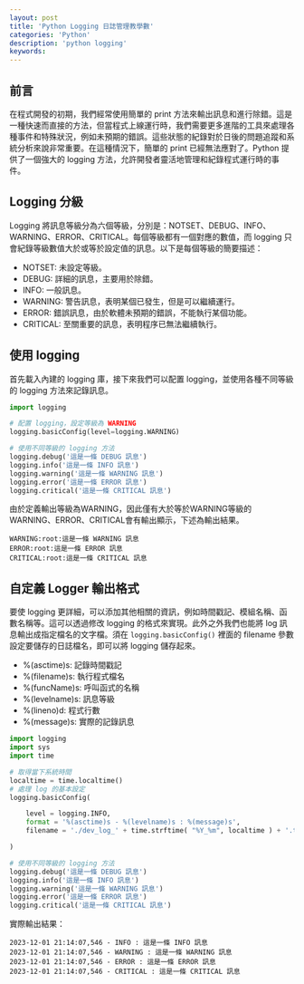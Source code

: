 ```yaml
---
layout: post
title: 'Python Logging 日誌管理教學數'
categories: 'Python'
description: 'python logging'
keywords: 
---
```


## 前言
在程式開發的初期，我們經常使用簡單的 print 方法來輸出訊息和進行除錯。這是一種快速而直接的方法，但當程式上線運行時，我們需要更多進階的工具來處理各種事件和特殊狀況，例如未預期的錯誤。這些狀態的紀錄對於日後的問題追蹤和系統分析來說非常重要。在這種情況下，簡單的 print 已經無法應對了。Python 提供了一個強大的 logging 方法，允許開發者靈活地管理和紀錄程式運行時的事件。

## Logging 分級
Logging 將訊息等級分為六個等級，分別是：NOTSET、DEBUG、INFO、WARNING、ERROR、CRITICAL。每個等級都有一個對應的數值，而 logging 只會紀錄等級數值大於或等於設定值的訊息。以下是每個等級的簡要描述：

- NOTSET: 未設定等級。
- DEBUG: 詳細的訊息，主要用於除錯。
- INFO: 一般訊息。
- WARNING: 警告訊息，表明某個已發生，但是可以繼續運行。
- ERROR: 錯誤訊息，由於軟體未預期的錯誤，不能執行某個功能。
- CRITICAL: 至關重要的訊息，表明程序已無法繼續執行。

## 使用 logging
首先載入內建的 logging 庫，接下來我們可以配置 logging，並使用各種不同等級的 logging 方法來記錄訊息。

```py
import logging

# 配置 logging，設定等級為 WARNING
logging.basicConfig(level=logging.WARNING)

# 使用不同等級的 logging 方法
logging.debug('這是一條 DEBUG 訊息')
logging.info('這是一條 INFO 訊息')
logging.warning('這是一條 WARNING 訊息')
logging.error('這是一條 ERROR 訊息')
logging.critical('這是一條 CRITICAL 訊息')
```

由於定義輸出等級為WARNING，因此僅有大於等於WARNING等級的 WARNING、ERROR、CRITICAL會有輸出顯示，下述為輸出結果。

```
WARNING:root:這是一條 WARNING 訊息
ERROR:root:這是一條 ERROR 訊息
CRITICAL:root:這是一條 CRITICAL 訊息
```

## 自定義 Logger 輸出格式
要使 logging 更詳細，可以添加其他相關的資訊，例如時間戳記、模組名稱、函數名稱等。這可以透過修改 logging 的格式來實現。此外之外我們也能將 log 訊息輸出成指定檔名的文字檔。須在 `logging.basicConfig()` 裡面的 filename 參數設定要儲存的日誌檔名，即可以將 logging 儲存起來。

- %(asctime)s: 記錄時間戳記
- %(filename)s: 執行程式檔名
- %(funcName)s: 呼叫函式的名稱
- %(levelname)s: 訊息等級
- %(lineno)d: 程式行數
- %(message)s: 實際的記錄訊息


```py
import logging
import sys
import time

# 取得當下系統時間
localtime = time.localtime()
# 處理 log 的基本設定
logging.basicConfig( 

	level = logging.INFO, 
	format = '%(asctime)s - %(levelname)s : %(message)s', 
	filename = './dev_log_' + time.strftime( "%Y_%m", localtime ) + '.txt' 

)

# 使用不同等級的 logging 方法
logging.debug('這是一條 DEBUG 訊息')
logging.info('這是一條 INFO 訊息')
logging.warning('這是一條 WARNING 訊息')
logging.error('這是一條 ERROR 訊息')
logging.critical('這是一條 CRITICAL 訊息')
```

實際輸出結果：
```
2023-12-01 21:14:07,546 - INFO : 這是一條 INFO 訊息
2023-12-01 21:14:07,546 - WARNING : 這是一條 WARNING 訊息
2023-12-01 21:14:07,546 - ERROR : 這是一條 ERROR 訊息
2023-12-01 21:14:07,546 - CRITICAL : 這是一條 CRITICAL 訊息

```